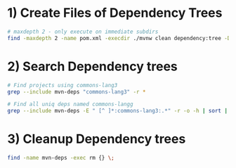 # 1) Create Files of Dependency Trees
```bash
# maxdepth 2 - only execute on immediate subdirs
find -maxdepth 2 -name pom.xml -execdir ./mvnw clean dependency:tree -DoutputFile=mvn-deps \;
```

# 2) Search Dependency trees
```bash
# Find projects using commons-lang3
grep --include mvn-deps "commons-lang3" -r *

# Find all uniq deps named commons-langg
grep --include mvn-deps -E " [^ ]*:commons-lang3:.*" -r -o -h | sort | uniq
```

# 3) Cleanup Dependency trees
```bash
find -name mvn-deps -exec rm {} \;
```
